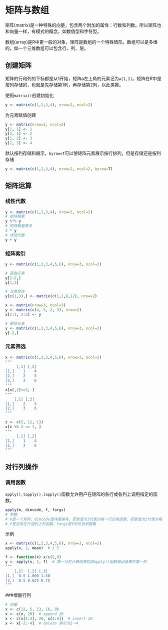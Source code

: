 # 矩阵与数组

矩阵(matrix)是一种特殊的向量，包含两个附加的属性：行数和列数。所以矩阵也和向量一样，有模式的概念，如数值型和字符型。

数组(array)是R中更一般的对象，矩阵是数组的一个特殊情形。数组可以是多维的。如一个三维数组可以包含行、列、层。

## 创建矩阵

矩阵的行和列的下标都是从1开始，矩阵a左上角的元素记为`a[1,1]`。矩阵在R中是按列存储的，也就是先存储第1列，再存储第2列，以此类推。

使用`matrix()`创建初始化

```R
y <- matrix(c(1,2,3,4), nrow=2, ncol=2)
```

为元素赋值创建

```R
y <- matrix(nrow=2, ncol=2)
y[1, 1] <- 1
y[2, 1] <- 2
y[1, 2] <- 3
y[2, 3] <- 4
```

默认按列存储和展示，`byrow=T`可以使矩阵元素展示按行排列，但是存储还是按列存储

```R
y <- matrix(c(1,2,3,4), nrow=2, ncol=2, byrow=T)
```

## 矩阵运算

### 线性代数

````R
y <- matrix(c(1,2,3,4), nrow=2, ncol=2)
# 矩阵相乘
y %*% y
# 矩阵数量乘法
3 * y
# 线性代数
y + y
````

### 矩阵索引

```R
y <- matrix(c(1,2,3,4,5,6), nrow=3, ncol=2)

# 获取元素
y[1:2,]
y[1,2]

# 元素修改
y[c(1,3),] <- matrix(c(1,1,8,12), nrow=2)

x <- matrix(nrow=3, ncol=3)
y <- matrix(c(4, 5, 2, 3), nrow=2)
x[2:3, 2:3] <- y

# 删除元素
y <- matrix(c(1,2,3,4,5,6), nrow=3, ncol=2)
y[-2,]
```

### 元素筛选

```R
x <- matrix(c(1,2,3,4,5,6), nrow=3, ncol=2)
"""
     [,1] [,2]
[1,]    1    4
[2,]    2    5
[3,]    3    6
"""
x[x[,2]>=3, ]
"""
    [,1] [,2]
[1,]    2    5
[2,]    3    6
"""

z <- c(5, 12, 13)
x[z %% 2 == 1, ]
"""
     [,1] [,2]
[1,]    1    4
[2,]    3    6
"""
```

## 对行列操作

### 调用函数

`apply(),tapply(),lapply()`函数允许用户在矩阵的各行或各列上调用指定的函数。

```R
apply(m, dimcode, f, fargs)
# 参数
# m是一个矩阵，dimcode是纬度编号，若取值为1代表对每一行应用函数，若取值为2代表对每一列应用函数
# f是应用在行或列上的函数，fargs是f的可选参数集
```

示例

```R
x <- matrix(c(1,2,3,4,5,6), nrow=3, ncol=2)
apply(x, 2, mean)  # 2 5

f <- function(x) x/c(2,8)
y <- apply(x, 1, f)  # 第一行的计算结果构成apply()函数输出结果的第一列
"""
    [,1]  [,2] [,3]
[1,]  0.5 1.000 1.50
[2,]  0.5 0.625 0.75
"""
```

###增删行列

```R
# 向量
x <- c(12, 5, 13, 16, 8)
x <- c(x, 20)  # append 20
x <- c(x[1:3], 20, x[4:6])  # insert 20
x <- x[-2:-4]  # delete 索引为2～4
```



